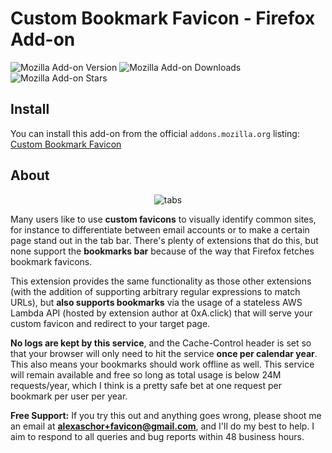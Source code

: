 # Custom Bookmark Favicon - Firefox Add-on
![Mozilla Add-on Version](https://img.shields.io/amo/v/custom-bookmark-favicon) ![Mozilla Add-on Downloads](https://img.shields.io/amo/dw/custom-bookmark-favicon) ![Mozilla Add-on Stars](https://img.shields.io/amo/stars/custom-bookmark-favicon)

## Install
You can install this add-on from the official `addons.mozilla.org` listing: [Custom Bookmark Favicon](https://addons.mozilla.org/en-US/firefox/addon/custom-bookmark-favicon/)

## About

<p align="center"><img alt="tabs" style="display:inline-block;margin:0 auto" src="https://github.com/user-attachments/assets/4c035567-072a-48e7-854d-2329ba3020a2" /></p>

Many users like to use **custom favicons** to visually identify common sites, for instance to differentiate between email accounts or to make a certain page stand out in the tab bar. There's plenty of extensions that do this, but none support the **bookmarks bar** because of the way that Firefox fetches bookmark favicons.

This extension provides the same functionality as those other extensions (with the addition of supporting arbitrary regular expressions to match URLs), but **also supports bookmarks** via the usage of a stateless AWS Lambda API (hosted by extension author at 0xA.click) that will serve your custom favicon and redirect to your target page.

**No logs are kept by this service**, and the Cache-Control header is set so that your browser will only need to hit the service **once per calendar year**. This also means your bookmarks should work offline as well. This service will remain available and free so long as total usage is below 24M requests/year, which I think is a pretty safe bet at one request per bookmark per user per year.

**Free Support:** If you try this out and anything goes wrong, please shoot me an email at **alexaschor+favicon@gmail.com**, and I'll do my best to help. I aim to respond to all queries and bug reports within 48 business hours.
